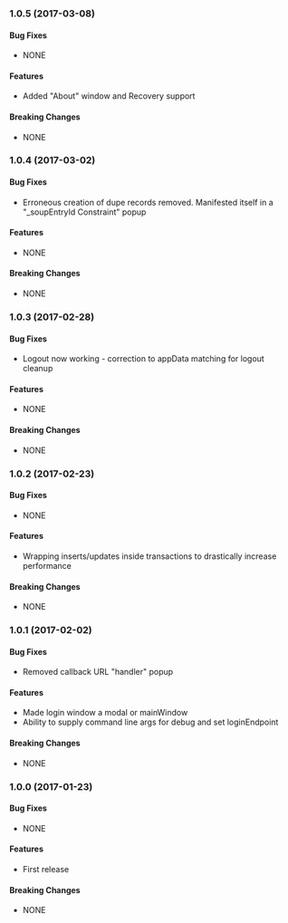### 1.0.5 (2017-03-08)


#### Bug Fixes

* NONE

#### Features

* Added "About" window and Recovery support

#### Breaking Changes

* NONE



### 1.0.4 (2017-03-02)


#### Bug Fixes

* Erroneous creation of dupe records removed. Manifested itself in a "_soupEntryId Constraint" popup

#### Features

* NONE

#### Breaking Changes

* NONE



### 1.0.3 (2017-02-28)


#### Bug Fixes

* Logout now working - correction to appData matching for logout cleanup

#### Features

* NONE

#### Breaking Changes

* NONE


### 1.0.2 (2017-02-23)


#### Bug Fixes

* NONE

#### Features

* Wrapping inserts/updates inside transactions to drastically increase performance

#### Breaking Changes

* NONE


### 1.0.1 (2017-02-02)


#### Bug Fixes

* Removed callback URL "handler" popup

#### Features

* Made login window a modal or mainWindow
* Ability to supply command line args for debug and set loginEndpoint

#### Breaking Changes

* NONE



### 1.0.0 (2017-01-23)


#### Bug Fixes

* NONE

#### Features

* First release

#### Breaking Changes

* NONE
